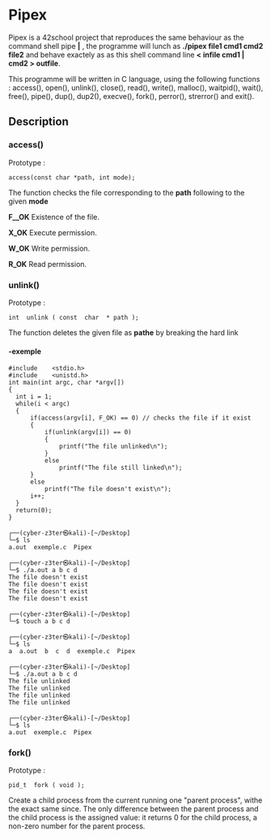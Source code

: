 # Pipex

Pipex is a 42school project that reproduces the same behaviour as the command shell pipe **|** , the programme will lunch as  **./pipex file1 cmd1 cmd2 file2** and behave exactely as as this shell command line **< infile cmd1 | cmd2 > outfile**.

This programme will be written in C language, using the following functions : 
 access(), open(), unlink(), close(), read(), write(), malloc(), waitpid(), wait(), free(), pipe(), dup(), dup2(), execve(), fork(), perror(), strerror() and exit().

## Description 

### access()
  Prototype :
  ```
  access(const char *path, int mode);
  ```
  The function checks the file corresponding to the **path** following to the given **mode** 
  
  **F__OK** Existence of the file.
  
  **X_OK** Execute permission.
  
  **W_OK** Write permission.
  
  **R_OK** Read permission.
  
  ### unlink()
  Prototype : 
  ```
  int  unlink ( const  char  * path );
  ```
  The function deletes the given file as **pathe** by breaking the hard link 
  
  ####  -exemple 
  ```
#include	<stdio.h>
#include	<unistd.h>
int main(int argc, char *argv[])
{
	int i = 1;
	while(i < argc)
	{
		if(access(argv[i], F_OK) == 0) // checks the file if it exist
		{
			if(unlink(argv[i]) == 0)
			{
				printf("The file unlinked\n");
			}
			else
				printf("The file still linked\n");
		}
		else
			printf("The file doesn't exist\n");
		i++;
	}
	return(0);
}
  ```
```
┌──(cyber-z3ter㉿kali)-[~/Desktop]
└─$ ls             
a.out  exemple.c  Pipex
                                                                                                                                                                                                                                              
┌──(cyber-z3ter㉿kali)-[~/Desktop]
└─$ ./a.out a b c d
The file doesn't exist
The file doesn't exist
The file doesn't exist
The file doesn't exist
                                                                                                                                                                                                                                              
┌──(cyber-z3ter㉿kali)-[~/Desktop]
└─$ touch a b c d  
                                                                                                                                                                                                                                              
┌──(cyber-z3ter㉿kali)-[~/Desktop]
└─$ ls             
a  a.out  b  c  d  exemple.c  Pipex
                                                                                                                                                                                                                                              
┌──(cyber-z3ter㉿kali)-[~/Desktop]
└─$ ./a.out a b c d
The file unlinked
The file unlinked
The file unlinked
The file unlinked
                                                                                                                                                                                                                                              
┌──(cyber-z3ter㉿kali)-[~/Desktop]
└─$ ls             
a.out  exemple.c  Pipex
```
### fork()
Prototype :
```
pid_t  fork ( void );
```
Create a child process from the current running one "parent process", withe the exact same since.
The only difference between the parent process and the child process is the assigned value: it returns 0 for the child process, a non-zero number for the parent process.
  
 
